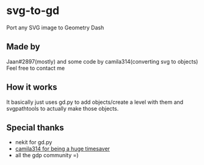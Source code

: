 # svg-to-gd
Port any SVG image to Geometry Dash

## Made by
Jaan#2897(mostly) and some code by camila314(converting svg to objects)
Feel free to contact me

## How it works
It basically just uses gd.py to add objects/create a level with them and svgpathtools to actually make those objects.

## Special thanks
 * nekit for gd.py
 * [camila314 for being a huge timesaver](https://github.com/camila314/GraphicsGD2)
 * all the gdp community =)
